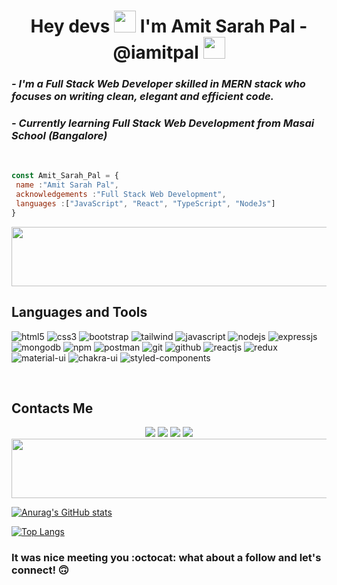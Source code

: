 <!----------------------------------- Heading Section ------------------------------------>
<h1 align="center">
    Hey devs
    <img src="https://github.com/TheDudeThatCode/TheDudeThatCode/raw/master/Assets/Hi.gif" width="35">
    I'm Amit Sarah Pal - @iamitpal
    <img src="https://camo.githubusercontent.com/d3359cb00ab0b5ed8f2e1fe3fceb4fbaf3b614340f8c0db99c17b9f50b351770/68747470733a2f2f656d6f6a69732e736c61636b6d6f6a69732e636f6d2f656d6f6a69732f696d616765732f313533313834393433302f343234362f626c6f622d73756e676c61737365732e6769663f31353331383439343330" width="35">
</h1>

<!----------------------------------- About Section ------------------------------------>

<h3>
    <i>- I'm a Full Stack Web Developer skilled in MERN stack who focuses on writing clean, elegant and efficient code.</i>
</h3>

<h3>
    <i>- Currently learning Full Stack Web Development from Masai School (Bangalore)</i>
</h3>
<br>

```JavaScript
const Amit_Sarah_Pal = {
 name :"Amit Sarah Pal",
 acknowledgements :"Full Stack Web Development",
 languages :["JavaScript", "React", "TypeScript", "NodeJs"]
}
```

 <img src="https://github.com/Govindv7555/Govindv7555/blob/main/49e76e0596857673c5c80c85b84394c1.gif" width=1000px height=95px>

<!----------------------------------- Tech Stack Section ------------------------------------>

## Languages and Tools

<p>
    <img src="https://img.shields.io/badge/HTML5-E34F26?style=for-the-badge&logo=html5&logoColor=white" alt="html5" />
    <img src="https://img.shields.io/badge/CSS3-1572B6?style=for-the-badge&logo=css3&logoColor=white" alt="css3" />
    <img src="https://img.shields.io/badge/Bootstrap-563D7C?style=for-the-badge&logo=bootstrap&logoColor=white" alt="bootstrap" />
    <img src="https://img.shields.io/badge/Tailwind_CSS-38B2AC?style=for-the-badge&logo=tailwind-css&logoColor=white" alt="tailwind" />
    <img src="https://img.shields.io/badge/JavaScript-323330?style=for-the-badge&logo=javascript&logoColor=F7DF1E" alt="javascript" />
    <img src="https://img.shields.io/badge/Node.js-339933?style=for-the-badge&logo=nodedotjs&logoColor=white" alt="nodejs" />
    <img src="https://img.shields.io/badge/Express.js-000000?style=for-the-badge&logo=express&logoColor=white" alt="expressjs" />
    <img src="https://img.shields.io/badge/MongoDB-4EA94B?style=for-the-badge&logo=mongodb&logoColor=white" alt="mongodb" />
    <img src="https://img.shields.io/badge/npm-CB3837?style=for-the-badge&logo=npm&logoColor=white" alt="npm" />
    <img src="https://img.shields.io/badge/Postman-FF6C37?style=for-the-badge&logo=Postman&logoColor=white" alt="postman" />
    <img src="https://img.shields.io/badge/Git-f44d27?style=for-the-badge&logo=git&logoColor=white" alt="git" />
    <img src="https://img.shields.io/badge/GitHub-100000?style=for-the-badge&logo=github&logoColor=white" alt="github" />
    <img src="https://img.shields.io/badge/React-20232A?style=for-the-badge&logo=react&logoColor=61DAFB" alt="reactjs" />
    <img src="https://img.shields.io/badge/Redux-593D88?style=for-the-badge&logo=redux&logoColor=white" alt="redux" />
    <img src="https://img.shields.io/badge/Material%20UI-007FFF?style=for-the-badge&logo=mui&logoColor=white" alt="material-ui" />
    <img src="https://img.shields.io/badge/Chakra%20UI-3bc7bd?style=for-the-badge&logo=chakraui&logoColor=white" alt="chakra-ui" />
    <img src="https://img.shields.io/badge/styled--components-DB7093?style=for-the-badge&logo=styled-components&logoColor=white" alt="styled-components" />
</p>
<br>
<!----------------------------------- Social Media Links Section ------------------------------------>

## Contacts Me

<div align="center">
<a target="blank" href="https://twitter.com/iamit_pal"><img target="blank" src="https://img.shields.io/badge/Twitter-1DA1F2?style=for-the-badge&logo=twitter&logoColor=white"></a>
<a target="blank" href="mailto:amitpalinfo@yahoo.in"><img target="blank"  src="https://img.shields.io/badge/Gmail-D14836?style=for-the-badge&logo=gmail&logoColor=white"></a>
<a target="blank" href="https://www.linkedin.com/in/amitsarahpal/"><img target="blank"  src="https://img.shields.io/badge/LinkedIn-0077B5?style=for-the-badge&logo=linkedin&logoColor=white"></a>
<a target="blank" href="https://iamitpal.github.io"><img target="blank"  src="https://img.shields.io/badge/website-000000?style=for-the-badge&logo=About.me&logoColor=white"></a>
 </div>

 <img src="https://github.com/Govindv7555/Govindv7555/blob/main/49e76e0596857673c5c80c85b84394c1.gif" width=1000px height=95px>

<br>


    
  [![Anurag's GitHub stats](https://github-readme-stats.vercel.app/api?username=iamitpal)](https://github.com/anuraghazra/github-readme-stats)
  <br>
    
  [![Top Langs](https://github-readme-stats.vercel.app/api/top-langs/?username=iamitpal&layout=compact)](https://github.com/anuraghazra/github-readme-stats)
  <br>
<!--   [![willianrod's wakatime stats](https://github-readme-stats.vercel.app/api/wakatime?username=iamitpal)](https://github.com/anuraghazra/github-readme-stats) -->
  
### It was nice meeting you :octocat: what about a follow and let's connect! :upside_down_face:
